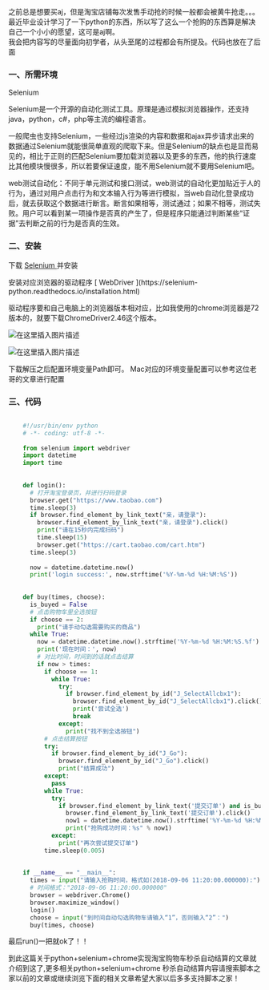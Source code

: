 之前总是想要买aj，但是淘宝店铺每次发售手动抢的时候一般都会被黄牛抢走。。。最近毕业设计学习了一下python的东西，所以写了这么一个抢购的东西算是解决自己一个小小的愿望，这可是aj啊。  
我会把内容写的尽量面向初学者，从头至尾的过程都会有所提及。代码也放在了后面

###  一、所需环境

Selenium

Selenium是一个开源的自动化测试工具。原理是通过模拟浏览器操作，还支持java，python，c#，php等主流的编程语言。

一般爬虫也支持Selenium，一些经过js渲染的内容和数据和ajax异步请求出来的数据通过Selenium就能很简单直观的爬取下来。但是Selenium的缺点也是显而易见的，相比于正则的匹配Selenium要加载浏览器以及更多的东西，他的执行速度比其他模块慢很多，所以若要保证速度，能不用Selenium就不要用Selenium吧。

web测试自动化：不同于单元测试和接口测试，web测试的自动化更加贴近于人的行为，通过对用户点击行为和文本输入行为等进行模拟，当web自动化登录成功后，就去获取这个数据进行断言。断言如果相等，测试通过；如果不相等，测试失败。用户可以看到某一项操作是否真的产生了，但是程序只能通过判断某些“证据”去判断之前的行为是否真的生效。

###  二、安装

下载 [ Selenium ](https://www.selenium.dev/) 并安装

安装对应浏览器的驱动程序 [ WebDriver ](https://selenium-
python.readthedocs.io/installation.html)  

驱动程序要和自己电脑上的浏览器版本相对应，比如我使用的chrome浏览器是72版本的，就要下载ChromeDriver2.46这个版本。

![在这里插入图片描述](https://img.jbzj.com/file_images/article/202101/202101070950207.png)

![在这里插入图片描述](https://img.jbzj.com/file_images/article/202101/202101070950208.png)  

下载解压之后配置环境变量Path即可。 Mac对应的环境变量配置可以参考这位老哥的文章进行配置

###  三、代码

```python

    #!/usr/bin/env python
    # -*- coding: utf-8 -*-
    
    from selenium import webdriver
    import datetime
    import time
    
    
    def login():
      # 打开淘宝登录页，并进行扫码登录
      browser.get("https://www.taobao.com")
      time.sleep(3)
      if browser.find_element_by_link_text("亲，请登录"):
        browser.find_element_by_link_text("亲，请登录").click()
        print("请在15秒内完成扫码")
        time.sleep(15)
        browser.get("https://cart.taobao.com/cart.htm")
      time.sleep(3)
    
      now = datetime.datetime.now()
      print('login success:', now.strftime('%Y-%m-%d %H:%M:%S'))
    
    
    def buy(times, choose):
      is_buyed = False
      # 点击购物车里全选按钮
      if choose == 2:
        print("请手动勾选需要购买的商品")
      while True:
        now = datetime.datetime.now().strftime('%Y-%m-%d %H:%M:%S.%f')
        print('现在时间：', now)
        # 对比时间，时间到的话就点击结算
        if now > times:
          if choose == 1:
            while True:
              try:
                if browser.find_element_by_id("J_SelectAllcbx1"):
                  browser.find_element_by_id("J_SelectAllcbx1").click()
                  print('尝试全选')
                  break
              except:
                print("找不到全选按钮")
          # 点击结算按钮
          try:
            if browser.find_element_by_id("J_Go"):
              browser.find_element_by_id("J_Go").click()
              print("结算成功")
          except:
            pass
          while True:
            try:
              if browser.find_element_by_link_text('提交订单') and is_buyed == False:
                browser.find_element_by_link_text('提交订单').click()
                now1 = datetime.datetime.now().strftime('%Y-%m-%d %H:%M:%S.%f')
                print("抢购成功时间：%s" % now1)
            except:
              print("再次尝试提交订单")
          time.sleep(0.005)
    
    
    if __name__ == "__main__":
      times = input("请输入抢购时间，格式如(2018-09-06 11:20:00.000000):")
      # 时间格式："2018-09-06 11:20:00.000000"
      browser = webdriver.Chrome()
      browser.maximize_window()
      login()
      choose = input("到时间自动勾选购物车请输入“1”，否则输入“2”：")
      buy(times, choose)
```

最后run()一把就ok了！！

到此这篇关于python+selenium+chrome实现淘宝购物车秒杀自动结算的文章就介绍到这了,更多相关python+selenium+chrome
秒杀自动结算内容请搜索脚本之家以前的文章或继续浏览下面的相关文章希望大家以后多多支持脚本之家！

